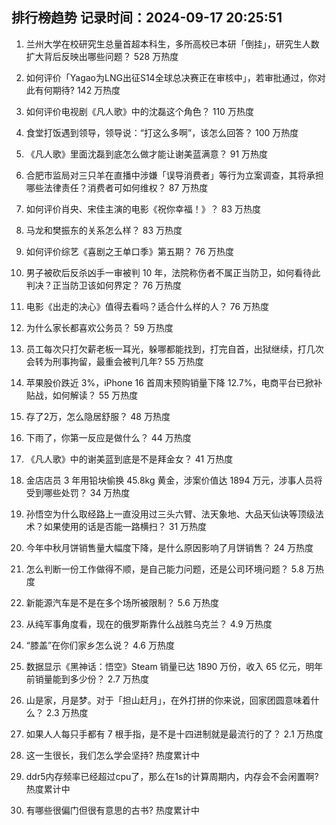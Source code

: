 
## 排行榜趋势 记录时间：2024-09-17 20:25:51
  
  1. 兰州大学在校研究生总量首超本科生，多所高校已本研「倒挂」，研究生人数扩大背后反映出哪些问题？ 528 万热度
    
  2. 如何评价「Yagao为LNG出征S14全球总决赛正在审核中」，若审批通过，你对此有何期待? 142 万热度
    
  3. 如何评价电视剧《凡人歌》中的沈磊这个角色？ 110 万热度
    
  4. 食堂打饭遇到领导，领导说：“打这么多啊”，该怎么回答？ 100 万热度
    
  5. 《凡人歌》里面沈磊到底怎么做才能让谢美蓝满意？ 91 万热度
    
  6. 合肥市监局对三只羊在直播中涉嫌「误导消费者」等行为立案调查，其将承担哪些法律责任？消费者可如何维权？ 87 万热度
    
  7. 如何评价肖央、宋佳主演的电影《祝你幸福！》？ 83 万热度
    
  8. 马龙和樊振东的关系怎么样？ 83 万热度
    
  9. 如何评价综艺《喜剧之王单口季》第五期？ 76 万热度
    
  10. 男子被砍后反杀凶手一审被判 10 年，法院称伤者不属正当防卫，如何看待此判决？正当防卫该如何界定？ 76 万热度
    
  11. 电影《出走的决心》值得去看吗？适合什么样的人？ 76 万热度
    
  12. 为什么家长都喜欢公务员？ 59 万热度
    
  13. 员工每次只打欠薪老板一耳光，躲哪都能找到，打完自首，出狱继续，打几次会转为刑事拘留，最重会被判几年? 55 万热度
    
  14. 苹果股价跌近 3%，iPhone 16 首周末预购销量下降 12.7%，电商平台已掀补贴战，如何解读？ 55 万热度
    
  15. 存了2万，怎么隐居舒服？ 48 万热度
    
  16. 下雨了，你第一反应是做什么？ 44 万热度
    
  17. 《凡人歌》中的谢美蓝到底是不是拜金女？ 41 万热度
    
  18. 金店店员 3 年用铅块偷换 45.8kg 黄金，涉案价值达 1894 万元，涉事人员将受到哪些处罚？ 34 万热度
    
  19. 孙悟空为什么取经路上一直没用过三头六臂、法天象地、大品天仙诀等顶级法术？如果使用的话是否能一路横扫？ 31 万热度
    
  20. 今年中秋月饼销售量大幅度下降，是什么原因影响了月饼销售？ 24 万热度
    
  21. 怎么判断一份工作做得不顺，是自己能力问题，还是公司环境问题？ 5.8 万热度
    
  22. 新能源汽车是不是在多个场所被限制？ 5.6 万热度
    
  23. 从纯军事角度看，现在的俄罗斯靠什么战胜乌克兰？ 4.9 万热度
    
  24. “膝盖”在你们家乡怎么说？ 4.6 万热度
    
  25. 数据显示《黑神话：悟空》Steam 销量已达 1890 万份，收入 65 亿元，明年前销量能到多少份？ 2.7 万热度
    
  26. 山是家，月是梦。对于「担山赶月」，在外打拼的你来说，回家团圆意味着什么？ 2.3 万热度
    
  27. 如果人人每只手都有 7 根手指，是不是十四进制就是最流行的了？ 2.1 万热度
    
  28. 这一生很长，我们怎么学会坚持? 热度累计中
    
  29. ddr5内存频率已经超过cpu了，那么在1s的计算周期内，内存会不会闲置啊? 热度累计中
    
  30. 有哪些很偏门但很有意思的古书? 热度累计中
    